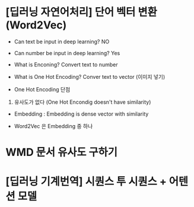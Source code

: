 # [딥러닝 자연어처리] 단어 벡터 변환 (Word2Vec)

- Can text be input in deep learning? NO
- Can number be input in deep learning? Yes

- What is Enconing? Convert text to number

- What is One Hot Encoding? Conver text to vector
(이미지 넣기)

- One Hot Encoding 단점
1. 유사도가 없다 (One Hot Encondig doesn't have similarity)

- Embedding
: Embedding is dense vector with similarity

- Word2Vec 은 Embedding 중 하나

# WMD 문서 유사도 구하기

# [딥러닝 기계번역] 시퀀스 투 시퀀스 + 어텐션 모델

